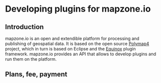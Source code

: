 # Developing plugins for mapzone.io

## Introduction

mapzone.io is an open and extendible platform for processing and publishing of geospatial data. It is based on the open source [Polymap4](https://github.com/Polymap4) project, which in turn is based on Eclipse and the [Equinox](http://www.eclipse.org/equinox/) plugin framework. mapzone.io provides an API that allows to develop plugins and run them on the platform.

## Plans, fee, payment

